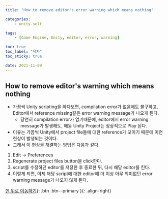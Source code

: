 ```yaml
---
title: "How to remove editor's error warning which means nothing"

categories:
    - unity-self

tags:
    - [Game Engine, Unity, editor, error, warning]

toc: true
toc_label: "목차"
toc_sticky: true

date: 2021-11-09
---
```


## How to remove editor's warning which means nothing
- 가끔씩 Unity scripting을 하다보면, compilation error가 없음에도 불구하고, Editor에서 reference missing같은 error warning message가 나오게 된다.
    - 당연히 compilation error가 없기때문에, editor에서 error warning message가 발생해도, 해동 Unity Project는 정상적으로 Play 된다.
- 이유는 가끔씩 Unity에서 project file들에 대한 reference가 꼬이기 때문에 이런 현상이 발생되는 것이다.
- 그래서 이 현상을 해결하는 방법은 다음과 같다.
1. Edit -> Preferences
2. Regenerate project files button을 click한다.
3. script를 수정하던 editor를 저장한 후 종료한 뒤, 다시 해당 editor를 킨다.
4. 이렇게 되면, 이제 해당 script에 대한 editor에 더 이상 아무 의미없던 error warning message가 나오지 않게 된다.

[맨 위로 이동하기](#){: .btn .btn--primary }{: .align-right}